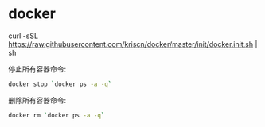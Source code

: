 # docker

curl -sSL https://raw.githubusercontent.com/kriscn/docker/master/init/docker.init.sh | sh

停止所有容器命令:
```bash
docker stop `docker ps -a -q`
```

删除所有容器命令:
```bash
docker rm `docker ps -a -q`
```
